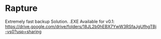 # Rapture
Extremely fast backup Solution.
.EXE Available for v0.1: https://drive.google.com/drive/folders/18JL2b0hEBX7YwW3RSfaJgUfhgTBj-vs0?usp=sharing
